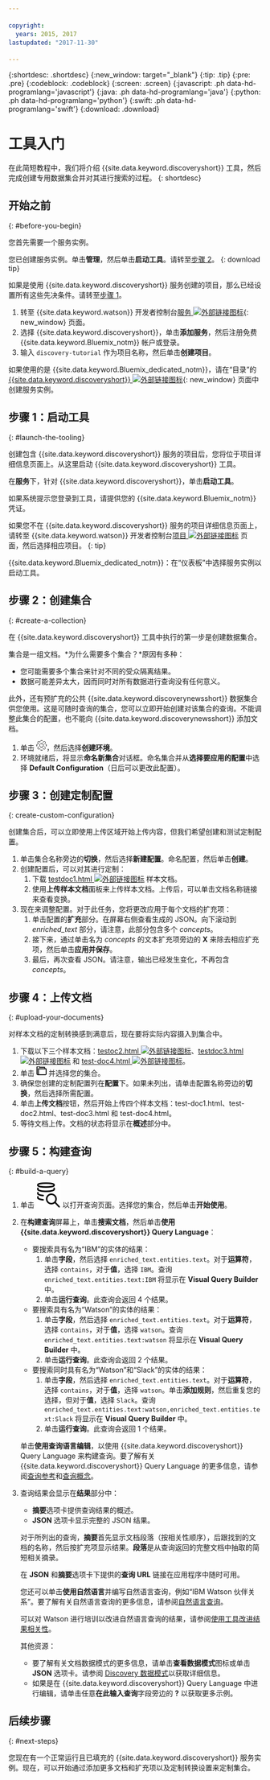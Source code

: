```yaml
---

copyright:
  years: 2015, 2017
lastupdated: "2017-11-30"

---
```


{:shortdesc: .shortdesc}
{:new_window: target="_blank"}
{:tip: .tip}
{:pre: .pre}
{:codeblock: .codeblock}
{:screen: .screen}
{:javascript: .ph data-hd-programlang='javascript'}
{:java: .ph data-hd-programlang='java'}
{:python: .ph data-hd-programlang='python'}
{:swift: .ph data-hd-programlang='swift'}
{:download: .download}

# 工具入门

在此简短教程中，我们将介绍 {{site.data.keyword.discoveryshort}} 工具，然后完成创建专用数据集合并对其进行搜索的过程。
{: shortdesc}

## 开始之前
{: #before-you-begin}

您首先需要一个服务实例。

<!-- Remove the text marked `download` after there's no g-s tab in the catalog dashboard -->

您已创建服务实例。单击**管理**，然后单击**启动工具**。请转至[步骤 2](/docs/services/discovery/getting-started-tooling.html#create-a-collection)。
{: download tip}

如果是使用 {{site.data.keyword.discoveryshort}} 服务创建的项目，那么已经设置所有这些先决条件。请转至[步骤 1](/docs/services/discovery/getting-started-tooling.html#launch-the-tooling)。

1.  转至 {{site.data.keyword.watson}} 开发者控制台[服务 ![外部链接图标](../../icons/launch-glyph.svg "外部链接图标")](https://console.{DomainName}/developer/watson/services){: new_window} 页面。
1.  选择 {{site.data.keyword.discoveryshort}}，单击**添加服务**，然后注册免费 {{site.data.keyword.Bluemix_notm}} 帐户或登录。
1.  输入 `discovery-tutorial` 作为项目名称，然后单击**创建项目**。

<!-- Remove this text after dedicated instances have the Developer Console: begin -->

如果使用的是 {{site.data.keyword.Bluemix_dedicated_notm}}，请在“目录”的 [{{site.data.keyword.discoveryshort}} ![外部链接图标](../../icons/launch-glyph.svg "外部链接图标")](https://console.{DomainName}/catalog/services/discovery/){: new_window} 页面中创建服务实例。

<!-- Remove this text after dedicated instances have the Developer Console: end -->

## 步骤 1：启动工具
{: #launch-the-tooling}

创建包含 {{site.data.keyword.discoveryshort}} 服务的项目后，您将位于项目详细信息页面上。从这里启动 {{site.data.keyword.discoveryshort}} 工具。

在**服务**下，针对 {{site.data.keyword.discoveryshort}}，单击**启动工具**。

<!-- To do: Add screenshot for developer console -->

如果系统提示您登录到工具，请提供您的 {{site.data.keyword.Bluemix_notm}} 凭证。

如果您不在 {{site.data.keyword.discoveryshort}} 服务的项目详细信息页面上，请转至 {{site.data.keyword.watson}} 开发者控制台[项目 ![外部链接图标](../../icons/launch-glyph.svg "外部链接图标")](https://console.{DomainName}/developer/watson/projects) 页面，然后选择相应项目。
{: tip}

<!-- Remove this text after dedicated instances have the Developer Console: begin -->

{{site.data.keyword.Bluemix_dedicated_notm}}：在“仪表板”中选择服务实例以启动工具。

<!-- Remove this text after dedicated instances have the Developer Console: end -->

## 步骤 2：创建集合
{: #create-a-collection}

在 {{site.data.keyword.discoveryshort}} 工具中执行的第一步是创建数据集合。

集合是一组文档。*为什么需要多个集合？*原因有多种：

- 您可能需要多个集合来针对不同的受众隔离结果。
- 数据可能差异太大，因而同时对所有数据进行查询没有任何意义。

此外，还有预扩充的公共 {{site.data.keyword.discoverynewsshort}} 数据集合供您使用。这是可随时查询的集合，您可以立即开始创建对该集合的查询。不能调整此集合的配置，也不能向 {{site.data.keyword.discoverynewsshort}} 添加文档。

1.  单击 ![齿轮](images/icon_settings.png)<!-- {width="20" height="20" style="padding-left:5px;padding-right:5px;"} -->，然后选择**创建环境**。
1.  环境就绪后，将显示**命名新集合**对话框。命名集合并从**选择要应用的配置**中选择 **Default Configuration**（日后可以更改此配置）。

## 步骤 3：创建定制配置
{: create-custom-configuration}

创建集合后，可以立即使用上传区域开始上传内容，但我们希望创建和测试定制配置。

1.  单击集合名称旁边的**切换**，然后选择**新建配置**。命名配置，然后单击**创建**。
1.  创建配置后，可以对其进行定制：
    1.  下载 <a target="_blank" href="https://watson-developer-cloud.github.io/doc-tutorial-downloads/discovery/test-doc1.html" download>testdoc1.html <img src="../../icons/launch-glyph.svg" alt="外部链接图标" title="外部链接图标" class="style-scope doc-content"></a> 样本文档。
    1.  使用**上传样本文档**面板来上传样本文档。上传后，可以单击文档名称链接来查看变换。
1.  现在来调整配置。对于此任务，您将更改应用于每个文档的扩充项：
    1.  单击配置的**扩充**部分。在屏幕右侧查看生成的 JSON。向下滚动到 *enriched_text* 部分，请注意，此部分包含多个 *concepts*。
    1.  接下来，通过单击名为 *concepts* 的文本扩充项旁边的 **X** 来除去相应扩充项，然后单击**应用并保存**。
    1.  最后，再次查看 JSON。请注意，输出已经发生变化，不再包含 *concepts*。

## 步骤 4：上传文档
{: #upload-your-documents}

对样本文档的定制转换感到满意后，现在要将实际内容摄入到集合中。

1. 下载以下三个样本文档：<a target="_blank" href="https://watson-developer-cloud.github.io/doc-tutorial-downloads/discovery/test-doc2.html" download>testoc2.html <img src="../../icons/launch-glyph.svg" alt="外部链接图标" title="外部链接图标" class="style-scope doc-content"></a>、<a target="_blank" href="https://watson-developer-cloud.github.io/doc-tutorial-downloads/discovery/test-doc3.html" download>testdoc3.html <img src="../../icons/launch-glyph.svg" alt="外部链接图标" title="外部链接图标" class="style-scope doc-content"></a> 和 <a target="_blank" href="https://watson-developer-cloud.github.io/doc-tutorial-downloads/discovery/test-doc4.html" download>test-doc4.html <img src="../../icons/launch-glyph.svg" alt="外部链接图标" title="外部链接图标" class="style-scope doc-content"></a>。
1.  单击 ![“文件”图标](images/icon_yourData.png)<!-- {width="20" height="20" style="padding-left:5px;padding-right:5px;"} --> 并选择您的集合。
1.  确保您创建的定制配置列在**配置**下。如果未列出，请单击配置名称旁边的**切换**，然后选择所需配置。
1.  单击**上传文档**按钮，然后开始上传四个样本文档：test-doc1.html、test-doc2.html、test-doc3.html 和 test-doc4.html。
1.  等待文档上传。文档的状态将显示在**概述**部分中。

## 步骤 5：构建查询
{: #build-a-query}

1.  单击 ![“查询”图标](images/search_icon.svg)<!-- {width="20" height="20" style="padding-left:5px;padding-right:5px;"} --> 以打开查询页面。选择您的集合，然后单击**开始使用**。
1.  在**构建查询**屏幕上，单击**搜索文档**，然后单击**使用 {{site.data.keyword.discoveryshort}} Query Language**：
    - 要搜索具有名为“IBM”的实体的结果：
        1.  单击**字段**，然后选择 `enriched_text.entities.text`。对于**运算符**，选择 `contains`，对于**值**，选择 `IBM`。查询 `enriched_text.entities.text:IBM` 将显示在 **Visual Query Builder** 中。
        1.  单击**运行查询**。此查询会返回 4 个结果。
    - 要搜索具有名为“Watson”的实体的结果：
        1.  单击**字段**，然后选择 `enriched_text.entities.text`。对于**运算符**，选择 `contains`，对于**值**，选择 `watson`。查询 `enriched_text.entities.text:watson` 将显示在 **Visual Query Builder** 中。
        1.  单击**运行查询**。此查询会返回 2 个结果。
    - 要搜索同时具有名为“Watson”和“Slack”的实体的结果：
        1.  单击**字段**，然后选择 `enriched_text.entities.text`。对于**运算符**，选择 `contains`，对于**值**，选择 `watson`。单击**添加规则**，然后重复您的选择，但对于**值**，选择 `Slack`。查询 `enriched_text.entities.text:watson,enriched_text.entities.text:Slack` 将显示在 **Visual Query Builder** 中。
        1.  单击**运行查询**。此查询会返回 1 个结果。

    单击**使用查询语言编辑**，以使用 {{site.data.keyword.discoveryshort}} Query Language 来构建查询。要了解有关 {{site.data.keyword.discoveryshort}} Query Language 的更多信息，请参阅[查询参考](/docs/services/discovery/query-reference.html)和[查询概念](/docs/services/discovery/using.html)。
1.  查询结果会显示在**结果**部分中：
    - **摘要**选项卡提供查询结果的概述。
    - **JSON** 选项卡显示完整的 JSON 结果。

    对于所列出的查询，**摘要**首先显示文档段落（按相关性顺序），后跟找到的文档的名称，然后按扩充项显示结果。**段落**是从查询返回的完整文档中抽取的简短相关摘录。

    在 **JSON** 和**摘要**选项卡下提供的**查询 URL** 链接在应用程序中随时可用。

    您还可以单击**使用自然语言**并编写自然语言查询，例如“IBM Watson 伙伴关系”。要了解有关自然语言查询的更多信息，请参阅[自然语言查询](/docs/services/discovery/query-parameters.html#nlq)。

    可以对 Watson 进行培训以改进自然语言查询的结果，请参阅[使用工具改进结果相关性](/docs/services/discovery/train-tooling.html)。

    其他资源：
    - 要了解有关文档数据模式的更多信息，请单击**查看数据模式**图标或单击 **JSON** 选项卡。请参阅 [Discovery 数据模式](/docs/services/discovery/using.html#discovery-schema)以获取详细信息。
    - 如果是在 {{site.data.keyword.discoveryshort}} Query Language 中进行编辑，请单击任意**在此输入查询**字段旁边的 **?** 以获取更多示例。

## 后续步骤
{: #next-steps}

您现在有一个正常运行且已填充的 {{site.data.keyword.discoveryshort}} 服务实例。现在，可以开始通过添加更多文档和扩充项以及定制转换设置来定制集合。
